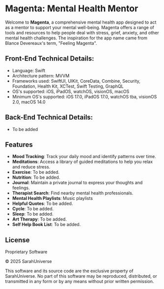 # Magenta: Mental Health Mentor

Welcome to **Magenta**, a comprehensive mental health app designed to act as a mentor to support your mental well-being. Magenta offers a range of tools and resources to help people deal with stress, grief, anxiety, and other mental health challenges.
The inspiration for the app name came from Blance Devereaux's term, "Feeling Magenta".

## Front-End Technical Details:
- Language: Swift
- Architecture pattern: MVVM
- Frameworks used: SwiftUI, UIKit, CoreData, Combine, Security, Foundation, Health Kit, XCTest, Swift Testing, GraphQL
- OS's supported: iOS, iPadOS, watchOS, visionOS, macOS
- Minimum OS's supported: iOS 17.0, iPadOS 17.0, watchOS tba, visionOS 2.0, macOS 14.0

## Back-End Technical Details:
- To be added

## Features

- **Mood Tracking**: Track your daily mood and identify patterns over time.
- **Meditations**: Access a library of guided meditations to help you relax and reduce stress.
- **Exercise**: To be added.
- **Nutrition**: To be added.
- **Journal**: Maintain a private journal to express your thoughts and feelings.
- **Therapist Search**: Find nearby mental health professionals.
- **Mental Health Playlists**: Music playlists
- **Helpful Quotes**: To be added.
- **Cycle**: To be added.
- **Sleep**: To be added.
- **Art Therapy**: To be added.
- **Self Help Book List**: To be added.


## License
Proprietary Software

© 2025 SarahUniverse

This software and its source code are the exclusive property of SarahUniverse.
No part of this software may be reproduced, distributed, or transmitted in any form or by any means without prior written permission.
